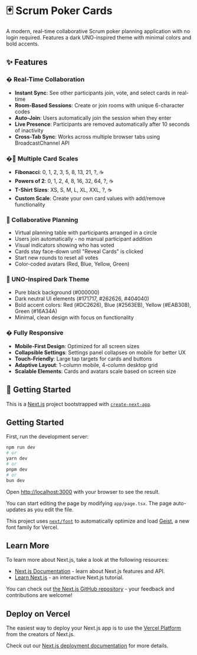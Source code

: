 # 🃏 Scrum Poker Cards

A modern, real-time collaborative Scrum poker planning application with no login required. Features a dark UNO-inspired theme with minimal colors and bold accents.

## ✨ Features

### � Real-Time Collaboration
- **Instant Sync**: See other participants join, vote, and select cards in real-time
- **Room-Based Sessions**: Create or join rooms with unique 6-character codes
- **Auto-Join**: Users automatically join the session when they enter
- **Live Presence**: Participants are removed automatically after 10 seconds of inactivity
- **Cross-Tab Sync**: Works across multiple browser tabs using BroadcastChannel API

### �🎴 Multiple Card Scales
- **Fibonacci**: 0, 1, 2, 3, 5, 8, 13, 21, ?, ☕
- **Powers of 2**: 0, 1, 2, 4, 8, 16, 32, 64, ?, ☕
- **T-Shirt Sizes**: XS, S, M, L, XL, XXL, ?, ☕
- **Custom Scale**: Create your own card values with add/remove functionality

### 👥 Collaborative Planning
- Virtual planning table with participants arranged in a circle
- Users join automatically - no manual participant addition
- Visual indicators showing who has voted
- Cards stay face-down until "Reveal Cards" is clicked
- Start new rounds to reset all votes
- Color-coded avatars (Red, Blue, Yellow, Green)

### 🎨 UNO-Inspired Dark Theme
- Pure black background (#000000)
- Dark neutral UI elements (#171717, #262626, #404040)
- Bold accent colors: Red (#DC2626), Blue (#2563EB), Yellow (#EAB308), Green (#16A34A)
- Minimal, clean design with focus on functionality

### � Fully Responsive
- **Mobile-First Design**: Optimized for all screen sizes
- **Collapsible Settings**: Settings panel collapses on mobile for better UX
- **Touch-Friendly**: Large tap targets for cards and buttons
- **Adaptive Layout**: 1-column mobile, 4-column desktop grid
- **Scalable Elements**: Cards and avatars scale based on screen size

## 🚀 Getting Started

This is a [Next.js](https://nextjs.org) project bootstrapped with [`create-next-app`](https://nextjs.org/docs/app/api-reference/cli/create-next-app).

## Getting Started

First, run the development server:

```bash
npm run dev
# or
yarn dev
# or
pnpm dev
# or
bun dev
```

Open [http://localhost:3000](http://localhost:3000) with your browser to see the result.

You can start editing the page by modifying `app/page.tsx`. The page auto-updates as you edit the file.

This project uses [`next/font`](https://nextjs.org/docs/app/building-your-application/optimizing/fonts) to automatically optimize and load [Geist](https://vercel.com/font), a new font family for Vercel.

## Learn More

To learn more about Next.js, take a look at the following resources:

- [Next.js Documentation](https://nextjs.org/docs) - learn about Next.js features and API.
- [Learn Next.js](https://nextjs.org/learn) - an interactive Next.js tutorial.

You can check out [the Next.js GitHub repository](https://github.com/vercel/next.js) - your feedback and contributions are welcome!

## Deploy on Vercel

The easiest way to deploy your Next.js app is to use the [Vercel Platform](https://vercel.com/new?utm_medium=default-template&filter=next.js&utm_source=create-next-app&utm_campaign=create-next-app-readme) from the creators of Next.js.

Check out our [Next.js deployment documentation](https://nextjs.org/docs/app/building-your-application/deploying) for more details.
